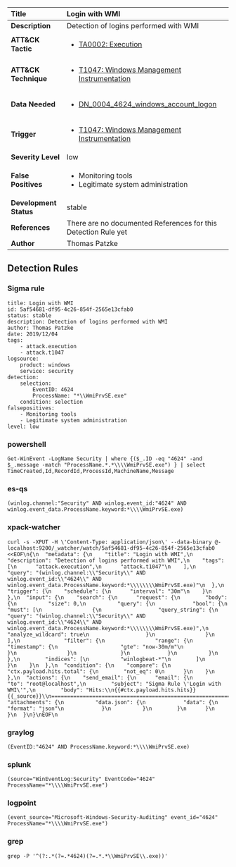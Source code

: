 | Title                    | Login with WMI       |
|:-------------------------|:------------------|
| **Description**          | Detection of logins performed with WMI |
| **ATT&amp;CK Tactic**    |  <ul><li>[TA0002: Execution](https://attack.mitre.org/tactics/TA0002)</li></ul>  |
| **ATT&amp;CK Technique** | <ul><li>[T1047: Windows Management Instrumentation](https://attack.mitre.org/techniques/T1047)</li></ul>  |
| **Data Needed**          | <ul><li>[DN_0004_4624_windows_account_logon](../Data_Needed/DN_0004_4624_windows_account_logon.md)</li></ul>  |
| **Trigger**              | <ul><li>[T1047: Windows Management Instrumentation](../Triggers/T1047.md)</li></ul>  |
| **Severity Level**       | low |
| **False Positives**      | <ul><li>Monitoring tools</li><li>Legitimate system administration</li></ul>  |
| **Development Status**   | stable |
| **References**           |  There are no documented References for this Detection Rule yet  |
| **Author**               | Thomas Patzke |


## Detection Rules

### Sigma rule

```
title: Login with WMI
id: 5af54681-df95-4c26-854f-2565e13cfab0
status: stable
description: Detection of logins performed with WMI
author: Thomas Patzke
date: 2019/12/04
tags:
    - attack.execution
    - attack.t1047
logsource:
    product: windows
    service: security
detection:
    selection:
        EventID: 4624
        ProcessName: "*\\WmiPrvSE.exe"
    condition: selection
falsepositives:
    - Monitoring tools
    - Legitimate system administration
level: low

```





### powershell
    
```
Get-WinEvent -LogName Security | where {($_.ID -eq "4624" -and $_.message -match "ProcessName.*.*\\\\WmiPrvSE.exe") } | select TimeCreated,Id,RecordId,ProcessId,MachineName,Message
```


### es-qs
    
```
(winlog.channel:"Security" AND winlog.event_id:"4624" AND winlog.event_data.ProcessName.keyword:*\\\\WmiPrvSE.exe)
```


### xpack-watcher
    
```
curl -s -XPUT -H \'Content-Type: application/json\' --data-binary @- localhost:9200/_watcher/watch/5af54681-df95-4c26-854f-2565e13cfab0 <<EOF\n{\n  "metadata": {\n    "title": "Login with WMI",\n    "description": "Detection of logins performed with WMI",\n    "tags": [\n      "attack.execution",\n      "attack.t1047"\n    ],\n    "query": "(winlog.channel:\\"Security\\" AND winlog.event_id:\\"4624\\" AND winlog.event_data.ProcessName.keyword:*\\\\\\\\WmiPrvSE.exe)"\n  },\n  "trigger": {\n    "schedule": {\n      "interval": "30m"\n    }\n  },\n  "input": {\n    "search": {\n      "request": {\n        "body": {\n          "size": 0,\n          "query": {\n            "bool": {\n              "must": [\n                {\n                  "query_string": {\n                    "query": "(winlog.channel:\\"Security\\" AND winlog.event_id:\\"4624\\" AND winlog.event_data.ProcessName.keyword:*\\\\\\\\WmiPrvSE.exe)",\n                    "analyze_wildcard": true\n                  }\n                }\n              ],\n              "filter": {\n                "range": {\n                  "timestamp": {\n                    "gte": "now-30m/m"\n                  }\n                }\n              }\n            }\n          }\n        },\n        "indices": [\n          "winlogbeat-*"\n        ]\n      }\n    }\n  },\n  "condition": {\n    "compare": {\n      "ctx.payload.hits.total": {\n        "not_eq": 0\n      }\n    }\n  },\n  "actions": {\n    "send_email": {\n      "email": {\n        "to": "root@localhost",\n        "subject": "Sigma Rule \'Login with WMI\'",\n        "body": "Hits:\\n{{#ctx.payload.hits.hits}}{{_source}}\\n================================================================================\\n{{/ctx.payload.hits.hits}}",\n        "attachments": {\n          "data.json": {\n            "data": {\n              "format": "json"\n            }\n          }\n        }\n      }\n    }\n  }\n}\nEOF\n
```


### graylog
    
```
(EventID:"4624" AND ProcessName.keyword:*\\\\WmiPrvSE.exe)
```


### splunk
    
```
(source="WinEventLog:Security" EventCode="4624" ProcessName="*\\\\WmiPrvSE.exe")
```


### logpoint
    
```
(event_source="Microsoft-Windows-Security-Auditing" event_id="4624" ProcessName="*\\\\WmiPrvSE.exe")
```


### grep
    
```
grep -P '^(?:.*(?=.*4624)(?=.*.*\\WmiPrvSE\\.exe))'
```



